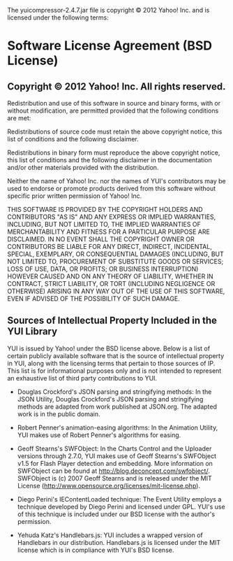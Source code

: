 The yuicompressor-2.4.7.jar file is copyright © 2012 Yahoo! Inc. and is licensed under the following terms:

# Software License Agreement (BSD License)

## Copyright © 2012 Yahoo! Inc. All rights reserved.

Redistribution and use of this software in source and binary forms, with or without modification, are permitted provided that the following conditions are met:

Redistributions of source code must retain the above copyright notice, this list of conditions and the following disclaimer.

Redistributions in binary form must reproduce the above copyright notice, this list of conditions and the following disclaimer in the documentation and/or other materials provided with the distribution.

Neither the name of Yahoo! Inc. nor the names of YUI's contributors may be used to endorse or promote products derived from this software without specific prior written permission of Yahoo! Inc.

THIS SOFTWARE IS PROVIDED BY THE COPYRIGHT HOLDERS AND CONTRIBUTORS "AS IS" AND ANY EXPRESS OR IMPLIED WARRANTIES, INCLUDING, BUT NOT LIMITED TO, THE IMPLIED WARRANTIES OF MERCHANTABILITY AND FITNESS FOR A PARTICULAR PURPOSE ARE DISCLAIMED. IN NO EVENT SHALL THE COPYRIGHT OWNER OR CONTRIBUTORS BE LIABLE FOR ANY DIRECT, INDIRECT, INCIDENTAL, SPECIAL, EXEMPLARY, OR CONSEQUENTIAL DAMAGES (INCLUDING, BUT NOT LIMITED TO, PROCUREMENT OF SUBSTITUTE GOODS OR SERVICES; LOSS OF USE, DATA, OR PROFITS; OR BUSINESS INTERRUPTION) HOWEVER CAUSED AND ON ANY THEORY OF LIABILITY, WHETHER IN CONTRACT, STRICT LIABILITY, OR TORT (INCLUDING NEGLIGENCE OR OTHERWISE) ARISING IN ANY WAY OUT OF THE USE OF THIS SOFTWARE, EVEN IF ADVISED OF THE POSSIBILITY OF SUCH DAMAGE.

## Sources of Intellectual Property Included in the YUI Library

YUI is issued by Yahoo! under the BSD license above. Below is a list of certain publicly available software that is the source of intellectual property in YUI, along with the licensing terms that pertain to those sources of IP. This list is for informational purposes only and is not intended to represent an exhaustive list of third party contributions to YUI.

- Douglas Crockford's JSON parsing and stringifying methods: In the JSON Utility, Douglas Crockford's JSON parsing and stringifying methods are adapted from work published at JSON.org. The adapted work is in the public domain.

- Robert Penner's animation-easing algorithms: In the Animation Utility, YUI makes use of Robert Penner's algorithms for easing.

- Geoff Stearns's SWFObject: In the Charts Control and the Uploader versions through 2.7.0, YUI makes use of Geoff Stearns's SWFObject v1.5 for Flash Player detection and embedding. More information on SWFObject can be found at http://blog.deconcept.com/swfobject/. SWFObject is (c) 2007 Geoff Stearns and is released under the MIT License (http://www.opensource.org/licenses/mit-license.php).

- Diego Perini's IEContentLoaded technique: The Event Utility employs a technique developed by Diego Perini and licensed under GPL. YUI's use of this technique is included under our BSD license with the author's permission.

- Yehuda Katz's Handlebars.js: YUI includes a wrapped version of Handlebars in our distribution. Handlebars.js is licensed under the MIT license which is in compliance with YUI's BSD license.